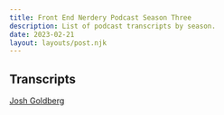 ```yaml
---
title: Front End Nerdery Podcast Season Three
description: List of podcast transcripts by season.
date: 2023-02-21
layout: layouts/post.njk
---
```


## Transcripts

[Josh Goldberg](https://toddl.dev/podcast/transcripts/goldberg)
<!-- [Josh Goldberg](https://toddl.dev/podcast/transcripts/goldberg) -->
